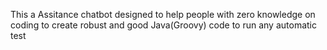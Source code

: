 This a Assitance chatbot designed to help people with zero knowledge on coding to create robust and good Java(Groovy) code to run any automatic test 
